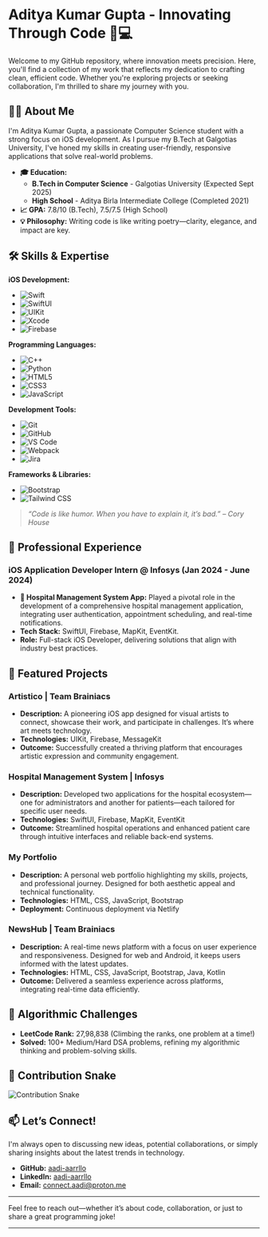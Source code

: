 # Aditya Kumar Gupta - Innovating Through Code 🎯💻

Welcome to my GitHub repository, where innovation meets precision. Here, you'll find a collection of my work that reflects my dedication to crafting clean, efficient code. Whether you're exploring projects or seeking collaboration, I'm thrilled to share my journey with you.

## 👨‍💻 About Me

I'm Aditya Kumar Gupta, a passionate Computer Science student with a strong focus on iOS development. As I pursue my B.Tech at Galgotias University, I've honed my skills in creating user-friendly, responsive applications that solve real-world problems.

- **🎓 Education:** 
  - **B.Tech in Computer Science** - Galgotias University (Expected Sept 2025)
  - **High School** - Aditya Birla Intermediate College (Completed 2021)
- **📈 GPA:** 7.8/10 (B.Tech), 7.5/7.5 (High School)
- **💡 Philosophy:** Writing code is like writing poetry—clarity, elegance, and impact are key.

## 🛠️ Skills & Expertise

**iOS Development:**
- ![Swift](https://img.shields.io/badge/-Swift-FA7343?logo=swift&logoColor=white&style=flat)
- ![SwiftUI](https://img.shields.io/badge/-SwiftUI-000000?logo=swift&logoColor=white&style=flat)
- ![UIKit](https://img.shields.io/badge/-UIKit-2396F3?logo=swift&logoColor=white&style=flat)
- ![Xcode](https://img.shields.io/badge/-Xcode-1575F9?logo=xcode&logoColor=white&style=flat)
- ![Firebase](https://img.shields.io/badge/-Firebase-FFCA28?logo=firebase&logoColor=black&style=flat)

**Programming Languages:**
- ![C++](https://img.shields.io/badge/-C%2B%2B-00599C?logo=c%2B%2B&logoColor=white&style=flat)
- ![Python](https://img.shields.io/badge/-Python-3776AB?logo=python&logoColor=white&style=flat)
- ![HTML5](https://img.shields.io/badge/-HTML5-E34F26?logo=html5&logoColor=white&style=flat)
- ![CSS3](https://img.shields.io/badge/-CSS3-1572B6?logo=css3&logoColor=white&style=flat)
- ![JavaScript](https://img.shields.io/badge/-JavaScript-F7DF1E?logo=javascript&logoColor=black&style=flat)

**Development Tools:**
- ![Git](https://img.shields.io/badge/-Git-F05032?logo=git&logoColor=white&style=flat)
- ![GitHub](https://img.shields.io/badge/-GitHub-181717?logo=github&logoColor=white&style=flat)
- ![VS Code](https://img.shields.io/badge/-VS_Code-007ACC?logo=visual-studio-code&logoColor=white&style=flat)
- ![Webpack](https://img.shields.io/badge/-Webpack-8DD6F9?logo=webpack&logoColor=black&style=flat)
- ![Jira](https://img.shields.io/badge/-Jira-0052CC?logo=jira&logoColor=white&style=flat)

**Frameworks & Libraries:**
- ![Bootstrap](https://img.shields.io/badge/-Bootstrap-7952B3?logo=bootstrap&logoColor=white&style=flat)
- ![Tailwind CSS](https://img.shields.io/badge/-Tailwind_CSS-38B2AC?logo=tailwind-css&logoColor=white&style=flat)

> _“Code is like humor. When you have to explain it, it’s bad.” – Cory House_

## 💼 Professional Experience

### iOS Application Developer Intern @ Infosys (Jan 2024 - June 2024)
- **🏥 Hospital Management System App:** Played a pivotal role in the development of a comprehensive hospital management application, integrating user authentication, appointment scheduling, and real-time notifications.
- **Tech Stack:** SwiftUI, Firebase, MapKit, EventKit.
- **Role:** Full-stack iOS Developer, delivering solutions that align with industry best practices.

## 🌟 Featured Projects

### **Artistico | Team Brainiacs**
- **Description:** A pioneering iOS app designed for visual artists to connect, showcase their work, and participate in challenges. It’s where art meets technology.
- **Technologies:** UIKit, Firebase, MessageKit
- **Outcome:** Successfully created a thriving platform that encourages artistic expression and community engagement.

### **Hospital Management System | Infosys**
- **Description:** Developed two applications for the hospital ecosystem—one for administrators and another for patients—each tailored for specific user needs.
- **Technologies:** SwiftUI, Firebase, MapKit, EventKit
- **Outcome:** Streamlined hospital operations and enhanced patient care through intuitive interfaces and reliable back-end systems.

### **My Portfolio**
- **Description:** A personal web portfolio highlighting my skills, projects, and professional journey. Designed for both aesthetic appeal and technical functionality.
- **Technologies:** HTML, CSS, JavaScript, Bootstrap
- **Deployment:** Continuous deployment via Netlify

### **NewsHub | Team Brainiacs**
- **Description:** A real-time news platform with a focus on user experience and responsiveness. Designed for web and Android, it keeps users informed with the latest updates.
- **Technologies:** HTML, CSS, JavaScript, Bootstrap, Java, Kotlin
- **Outcome:** Delivered a seamless experience across platforms, integrating real-time data efficiently.

## 🎯 Algorithmic Challenges

- **LeetCode Rank:** 27,98,838 (Climbing the ranks, one problem at a time!)
- **Solved:** 100+ Medium/Hard DSA problems, refining my algorithmic thinking and problem-solving skills.

## 🐍 Contribution Snake

![Contribution Snake](https://github.com/aadi-aarrllo/aadi-aarrllo/blob/output/github-contribution-grid-snake.svg)

## 📫 Let’s Connect!

I'm always open to discussing new ideas, potential collaborations, or simply sharing insights about the latest trends in technology.

- **GitHub:** [aadi-aarrllo](https://github.com/aadi-aarrllo)
- **LinkedIn:** [aadi-aarrllo](https://linkedin.com/in/aadi-aarrllo)
- **Email:** [connect.aadi@proton.me](mailto:connect.aadi@proton.me)

---

Feel free to reach out—whether it’s about code, collaboration, or just to share a great programming joke!

---
